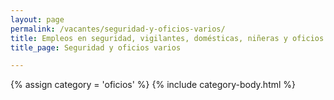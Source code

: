 ```yaml
---
layout: page
permalink: /vacantes/seguridad-y-oficios-varios/
title: Empleos en seguridad, vigilantes, domésticas, niñeras y oficios varios
title_page: Seguridad y oficios varios

---
```


{% assign category = 'oficios' %}
{% include category-body.html %}